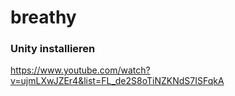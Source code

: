 # breathy

### Unity installieren
https://www.youtube.com/watch?v=ujmLXwJZEr4&list=FL_de2S8oTiNZKNdS7ISFqkA

